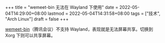 +++
title = "wemeet-bin 无法在 Wayland 下使用"
date = 2022-05-04T14:29:00+08:00
lastmod = 2022-05-04T14:31:58+08:00
tags = ["技术", "Arch Linux"]
draft = false
+++

[wemeet-bin](https://aur.archlinux.org/packages/wemeet-bin)（腾讯会议）不支持 Wayland，表现就是无法屏幕共享。切换到 Xorg 下则可以共享屏幕。
